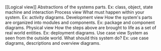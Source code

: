 [[Logical view]]
	Abstractions of the systems parts. Ex: class, object, state machine and interaction 
Process view
	What must happen within your system. Ex: activity diagrams.
Development view
	How the system's parts are organized into modules and components. Ex: package and component diagrams.
Physical view
	How the steps above are brought to life as a set of real world entities. Ex: deployment diagrams.
Use case view
	System as seen from the outside world. What should this system do? Ex: use case diagrams, descriptions and overview diagrams.